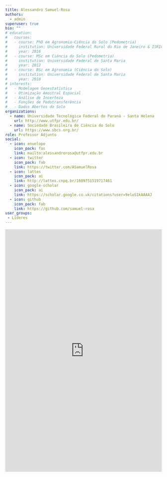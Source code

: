 ```yaml
---
title: Alessandro Samuel-Rosa
authors:
  - admin
superuser: true
bio: ""
# education:
#   courses:
#   - course: PhD em Agronomia-Ciência do Solo (Pedometria)
#     institution: Universidade Federal Rural do Rio de Janeiro & ISRIC World Soil Information
#     year: 2016
#   - course: MSc em Ciência do Solo (Pedometria)
#     institution: Universidade Federal de Santa Maria
#     year: 2012
#   - course: BSc em Agronomia (Ciência do Solo)
#     institution: Universidade Federal de Santa Maria
#     year: 2010
# interests:
#   - Modelagem Geoestatística
#   - Otimização Amostral Espacial
#   - Análise de Incerteza
#   - Funções de Pedotransferência
#   - Dados Abertos do Solo
organizations:
  - name: Universidade Tecnológica Federal do Paraná - Santa Helena
    url: http://www.utfpr.edu.br/
  - name: Sociedade Brasileira de Ciência do Solo
    url: https://www.sbcs.org.br/
role: Professor Adjunto
social:
  - icon: envelope
    icon_pack: fas
    link: mailto:alessandrorosa@utfpr.edu.br
  - icon: twitter
    icon_pack: fab
    link: https://twitter.com/ASamuelRosa
  - icon: lattes
    icon_pack: ai
    link: http://lattes.cnpq.br/1609751519717461
  - icon: google-scholar
    icon_pack: ai
    link: https://scholar.google.co.uk/citations?user=9eloS1kAAAAJ
  - icon: github
    icon_pack: fab
    link: https://github.com/samuel-rosa
user_groups:
 - Líderes
---
```


<iframe frameborder="0" style="width: 100%; height: 780px" src="https://docs.google.com/document/d/e/2PACX-1vRIdxyX87axAiLQqhpHO4MxdMCg9o9CwT75n2nhveBsJxh8JLwM6nQ5pnnh3QdPmhRE7OQOr8TQWoi4/pub?embedded=true"></iframe>
